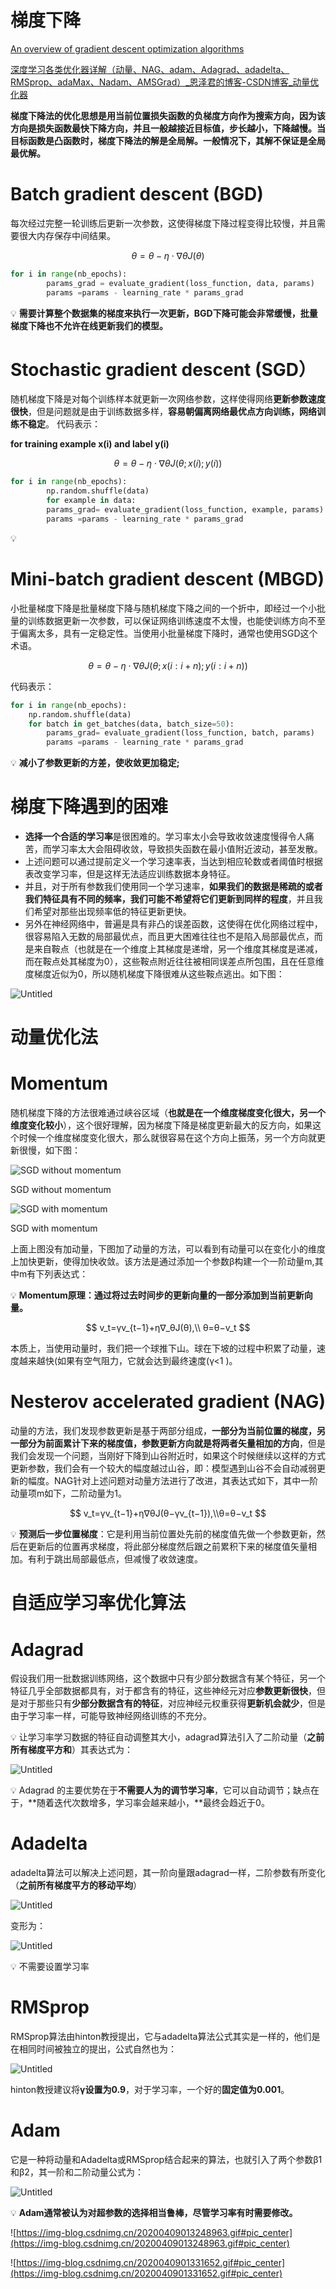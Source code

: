 # 梯度下降

[An overview of gradient descent optimization algorithms](https://ruder.io/optimizing-gradient-descent/index.html#fn6)

[深度学习各类优化器详解（动量、NAG、adam、Adagrad、adadelta、RMSprop、adaMax、Nadam、AMSGrad）_恩泽君的博客-CSDN博客_动量优化器](https://blog.csdn.net/qq_42109740/article/details/105401197?utm_medium=distribute.pc_relevant.none-task-blog-2~default~baidujs_baidulandingword~default-0-105401197-blog-106426728.pc_relevant_downloadblacklistv1&spm=1001.2101.3001.4242.1&utm_relevant_index=2)

**梯度下降法的优化思想是用当前位置损失函数的负梯度方向作为搜索方向，因为该方向是损失函数最快下降方向，并且一般越接近目标值，步长越小，下降越慢。当目标函数是凸函数时，梯度下降法的解是全局解。一般情况下，其解不保证是全局最优解。**

# ****Batch gradient descent (BGD)****

每次经过完整一轮训练后更新一次参数，这使得梯度下降过程变得比较慢，并且需要很大内存保存中间结果。

$$
θ=θ−η⋅∇θJ(θ)
$$

```python
for i in range(nb_epochs):
		params_grad = evaluate_gradient(loss_function, data, params)
		params =params - learning_rate * params_grad
```

💡 **需要计算整个数据集的梯度来执行一次更新，BGD下降可能会非常缓慢，批量梯度下降也不允许在线更新我们的模型。**


# ****Stochastic gradient descent (SGD）****

随机梯度下降是对每个训练样本就更新一次网络参数，这样使得网络**更新参数速度很快**，但是问题就是由于训练数据多样，**容易朝偏离网络最优点方向训练，网络训练不稳定**。
代码表示：

**for training example x(i) and label y(i)**

$$
θ=θ−η⋅∇θJ(θ;x(i);y(i))
$$

```python
for i in range(nb_epochs):
		np.random.shuffle(data)
		for example in data:
		params_grad= evaluate_gradient(loss_function, example, params)
		params =params - learning_rate * params_grad
```

💡


# ****Mini-batch gradient descent (MBGD)****

小批量梯度下降是批量梯度下降与随机梯度下降之间的一个折中，即经过一个小批量的训练数据更新一次参数，可以保证网络训练速度不太慢，也能使训练方向不至于偏离太多，具有一定稳定性。当使用小批量梯度下降时，通常也使用SGD这个术语。

$$
θ=θ−η⋅∇θJ(θ;x(i:i+n);y(i:i+n))
$$

代码表示：

```python
for i in range(nb_epochs):
    np.random.shuffle(data)
    for batch in get_batches(data, batch_size=50):
        params_grad= evaluate_gradient(loss_function, batch, params)
        params =params - learning_rate * params_grad
```

💡 **减小了参数更新的方差，使收敛更加稳定;**


# ****梯度下降遇到的困难****

- **选择一个合适的学习率**是很困难的。学习率太小会导致收敛速度慢得令人痛苦，而学习率太大会阻碍收敛，导致损失函数在最小值附近波动，甚至发散。
- 上述问题可以通过提前定义一个学习速率表，当达到相应轮数或者阈值时根据表改变学习率，但是这样无法适应训练数据本身特征。
- 并且，对于所有参数我们使用同一个学习速率，**如果我们的数据是稀疏的或者我们特征具有不同的频率，我们可能不希望将它们更新到同样的程度**，并且我们希望对那些出现频率低的特征更新更快。
- 另外在神经网络中，普遍是具有非凸的误差函数，这使得在优化网络过程中，很容易陷入无数的局部最优点，而且更大困难往往也不是陷入局部最优点，而是来自鞍点（也就是在一个维度上其梯度是递增，另一个维度其梯度是递减，而在鞍点处其梯度为0），这些鞍点附近往往被相同误差点所包围，且在任意维度梯度近似为0，所以随机梯度下降很难从这些鞍点逃出。如下图：

![Untitled](%E6%A2%AF%E5%BA%A6%E4%B8%8B%E9%99%8D%20d5e72a1391bc44818151e30c728f1b80/Untitled.png)

# **动量优化法**

# ****Momentum****

随机梯度下降的方法很难通过峡谷区域（**也就是在一个维度梯度变化很大，另一个维度变化较小**），这个很好理解，因为梯度下降是梯度更新最大的反方向，如果这个时候一个维度梯度变化很大，那么就很容易在这个方向上振荡，另一个方向就更新很慢，如下图：

![SGD without momentum](%E6%A2%AF%E5%BA%A6%E4%B8%8B%E9%99%8D%20d5e72a1391bc44818151e30c728f1b80/Untitled%201.png)

SGD without momentum

![SGD with momentum](%E6%A2%AF%E5%BA%A6%E4%B8%8B%E9%99%8D%20d5e72a1391bc44818151e30c728f1b80/Untitled%202.png)

SGD with momentum

上面上图没有加动量，下图加了动量的方法，可以看到有动量可以在变化小的维度上加快更新，使得加快收敛。该方法是通过添加一个参数β构建一个一阶动量m,其中m有下列表达式：

💡 ****Momentum原理：通过将过去时间步的更新向量的一部分添加到当前更新向量。****


$$
v_t=γv_{t−1}+η∇_θJ(θ),\\ θ=θ−v_t
$$

本质上，当使用动量时，我们把一个球推下山。球在下坡的过程中积累了动量，速度越来越快(如果有空气阻力，它就会达到最终速度(γ<1 )。

# ****Nesterov accelerated gradient (NAG)****

动量的方法，我们发现参数更新是基于两部分组成，**一部分为当前位置的梯度，另一部分为前面累计下来的梯度值，参数更新方向就是将两者矢量相加的方向**，但是我们会发现一个问题，当刚好下降到山谷附近时，如果这个时候继续以这样的方式更新参数，我们会有一个较大的幅度越过山谷，即：模型遇到山谷不会自动减弱更新的幅度。NAG针对上述问题对动量方法进行了改进，其表达式如下，其中一阶动量项m如下，二阶动量为1。

$$
v_t=γv_{t−1}+η∇θJ(θ−γv_{t−1}),\\θ=θ−v_t
$$


💡 **预测后一步位置梯度**：它是利用当前位置处先前的梯度值先做一个参数更新，然后在更新后的位置再求梯度，将此部分梯度然后跟之前累积下来的梯度值矢量相加。有利于跳出局部最低点，但减慢了收敛速度。


# **自适应学习率优化算法**

# ****Adagrad****

假设我们用一批数据训练网络，这个数据中只有少部分数据含有某个特征，另一个特征几乎全部数据都具有，对于都含有的特征，这些神经元对应**参数更新很快**，但是对于那些只有**少部分数据含有的特征**，对应神经元权重获得**更新机会就少**，但是由于学习率一样，可能导致神经网络训练的不充分。

💡 让学习率学习数据的特征自动调整其大小，adagrad算法引入了二阶动量（**之前所有梯度平方和**）其表达式为：


![Untitled](%E6%A2%AF%E5%BA%A6%E4%B8%8B%E9%99%8D%20d5e72a1391bc44818151e30c728f1b80/Untitled%203.png)

💡  Adagrad 的主要优势在于**不需要人为的调节学习率**，它可以自动调节；缺点在于，**随着迭代次数增多，学习率会越来越小，**最终会趋近于0。


# A****dadelta****

adadelta算法可以解决上述问题，其一阶向量跟adagrad一样，二阶参数有所变化（**之前所有梯度平方的移动平均**）

![Untitled](%E6%A2%AF%E5%BA%A6%E4%B8%8B%E9%99%8D%20d5e72a1391bc44818151e30c728f1b80/Untitled%204.png)

变形为：

![Untitled](%E6%A2%AF%E5%BA%A6%E4%B8%8B%E9%99%8D%20d5e72a1391bc44818151e30c728f1b80/Untitled%205.png)

💡 不需要设置学习率


# ****RMSprop****

RMSprop算法由hinton教授提出，它与adadelta算法公式其实是一样的，他们是在相同时间被独立的提出，公式自然也为：

![Untitled](%E6%A2%AF%E5%BA%A6%E4%B8%8B%E9%99%8D%20d5e72a1391bc44818151e30c728f1b80/Untitled%206.png)

hinton教授建议将**γ设置为0.9**，对于学习率，一个好的**固定值为0.001**。

# **Adam**

它是一种将动量和Adadelta或RMSprop结合起来的算法，也就引入了两个参数β1和β2，其一阶和二阶动量公式为：

![Untitled](%E6%A2%AF%E5%BA%A6%E4%B8%8B%E9%99%8D%20d5e72a1391bc44818151e30c728f1b80/Untitled%207.png)

💡 **Adam通常被认为对超参数的选择相当鲁棒，尽管学习率有时需要修改。**


![https://img-blog.csdnimg.cn/20200409013248963.gif#pic_center](https://img-blog.csdnimg.cn/20200409013248963.gif#pic_center)

![https://img-blog.csdnimg.cn/2020040901331652.gif#pic_center](https://img-blog.csdnimg.cn/2020040901331652.gif#pic_center)